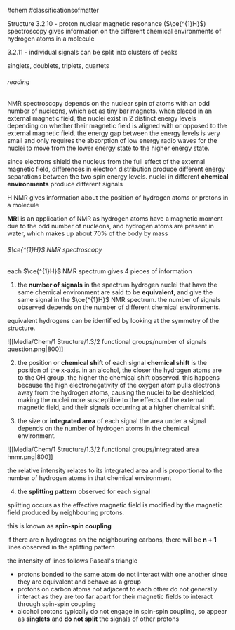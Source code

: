 #chem #classificationsofmatter

Structure 3.2.10 - proton nuclear magnetic resonance ($\ce{^{1}H}$) spectroscopy gives information on the different chemical environments of hydrogen atoms in a molecule

3.2.11 - individual signals can be split into clusters of peaks

singlets, doublets, triplets, quartets

###### reading
NMR spectroscopy depends on the nuclear spin of atoms with an odd number of nucleons, which act as tiny bar magnets. when placed in an external magnetic field, the nuclei exist in 2 distinct energy levels depending on whether their magnetic field is aligned with or opposed to the external magnetic field. the energy gap between the energy levels is very small and only requires the absorption of low energy radio waves for the nuclei to move from the lower energy state to the higher energy state.

since electrons shield the nucleus from the full effect of the external magnetic field, differences in electron distribution produce different energy separations between the two spin energy levels. nuclei in different **chemical environments** produce different signals

H NMR gives information about the position of hydrogen atoms or protons in a molecule

**MRI** is an application of NMR as hydrogen atoms have a magnetic moment due to the odd number of nucleons, and hydrogen atoms are present in water, which makes up about 70% of the body by mass

###### $\ce{^{1}H}$ NMR spectroscopy
each $\ce{^{1}H}$ NMR spectrum gives 4 pieces of information
1. the **number of signals** in the spectrum
hydrogen nuclei that have the same chemical environment are said to be **equivalent**, and give the same signal in the $\ce{^{1}H}$ NMR spectrum. the number of signals observed depends on the number of different chemical environments.

equivalent hydrogens can be identified by looking at the symmetry of the structure. 

![[Media/Chem/1 Structure/1.3/2 functional groups/number of signals question.png|800]]


2. the position or **chemical shift** of each signal
**chemical shift** is the position of the x-axis. in an alcohol, the closer the hydrogen atoms are to the OH group, the higher the chemical shift observed. this happens because the high electronegativity of the oxygen atom pulls electrons away from the hydrogen atoms, causing the nuclei to be deshielded, making the nuclei more susceptible to the effects of the external magnetic field, and their signals occurring at a higher chemical shift.

3. the size or **integrated area** of each signal
the area under a signal depends on the number of hydrogen atoms in the chemical environment.

![[Media/Chem/1 Structure/1.3/2 functional groups/integrated area hnmr.png|800]]

the relative intensity relates to its integrated area and is proportional to the number of hydrogen atoms in that chemical environment

4. the **splitting pattern** observed for each signal

splitting occurs as the effective magnetic field is modified by the magnetic field produced by neighbouring protons.

this is known as **spin-spin coupling**

if there are **n** hydrogens on the neighbouring carbons, there will be **n + 1** lines observed in the splitting pattern

the intensity of lines follows Pascal's triangle

- protons bonded to the same atom do not interact with one another since they are equivalent and behave as a group
- protons on carbon atoms not adjacent to each other do not generally interact as they are too far apart for their magnetic fields to interact through spin-spin coupling
- alcohol protons typically do not engage in spin-spin coupling, so appear as **singlets** and **do not split** the signals of other protons
